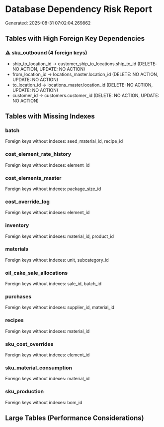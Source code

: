 # Database Dependency Risk Report

Generated: 2025-08-31 07:02:04.269862

## Tables with High Foreign Key Dependencies

### ⚠️ sku_outbound (4 foreign keys)
- ship_to_location_id → customer_ship_to_locations.ship_to_id (DELETE: NO ACTION, UPDATE: NO ACTION)
- from_location_id → locations_master.location_id (DELETE: NO ACTION, UPDATE: NO ACTION)
- to_location_id → locations_master.location_id (DELETE: NO ACTION, UPDATE: NO ACTION)
- customer_id → customers.customer_id (DELETE: NO ACTION, UPDATE: NO ACTION)

## Tables with Missing Indexes

### batch
Foreign keys without indexes: seed_material_id, recipe_id

### cost_element_rate_history
Foreign keys without indexes: element_id

### cost_elements_master
Foreign keys without indexes: package_size_id

### cost_override_log
Foreign keys without indexes: element_id

### inventory
Foreign keys without indexes: material_id, product_id

### materials
Foreign keys without indexes: unit, subcategory_id

### oil_cake_sale_allocations
Foreign keys without indexes: sale_id, batch_id

### purchases
Foreign keys without indexes: supplier_id, material_id

### recipes
Foreign keys without indexes: material_id

### sku_cost_overrides
Foreign keys without indexes: element_id

### sku_material_consumption
Foreign keys without indexes: material_id

### sku_production
Foreign keys without indexes: bom_id

## Large Tables (Performance Considerations)

